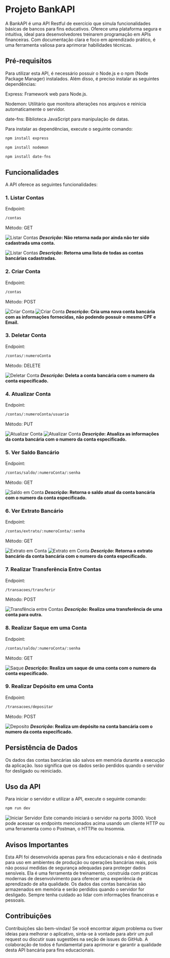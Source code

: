 # Projeto BankAPI
A BankAPI é uma API Restful de exercício que simula funcionalidades básicas de bancos para fins educativos. Oferece uma plataforma segura e intuitiva, ideal para desenvolvedores treinarem programação em APIs financeiras. Com documentação clara e foco em aprendizado prático, é uma ferramenta valiosa para aprimorar habilidades técnicas.

## Pré-requisitos
Para utilizar esta API, é necessário possuir o Node.js e o npm (Node Package Manager) instalados. Além disso, é preciso instalar as seguintes dependências:

Express: Framework web para Node.js.

Nodemon: Utilitário que monitora alterações nos arquivos e reinicia automaticamente o servidor.

date-fns: Biblioteca JavaScript para manipulação de datas.

Para instalar as dependências, execute o seguinte comando:

```bash
npm install express
```

```bash
npm install nodemon
```

```bash
npm install date-fns
```

## Funcionalidades
A API oferece as seguintes funcionalidades:

### 1. Listar Contas
Endpoint:
```bash
/contas
```
Método: GET

![Listar Contas](https://github.com/gabrielponde/BankAPI/assets/156744946/b04452ac-921a-4c6e-8fe4-6c848ba9ba45)
**_Descrição_: Não retorna nada por ainda não ter sido cadastrada uma conta.**

![Listar Contas](https://github.com/gabrielponde/BankAPI/assets/156744946/dd8d1cde-28ff-42b9-8395-23134a25ce27)
**_Descrição_: Retorna uma lista de todas as contas bancárias cadastradas.**

### 2. Criar Conta
Endpoint:
```bash
/contas
```
Método: POST

![Criar Conta](https://github.com/gabrielponde/BankAPI/assets/156744946/16a858f4-2800-47cf-99d0-0def70b580e3)
![Criar Conta](https://github.com/gabrielponde/BankAPI/assets/156744946/2c78d8cf-5558-4381-a883-0bc03551dd14)
**_Descrição_: Cria uma nova conta bancária com as informações fornecidas, não podendo possuir o mesmo CPF e Email.**

### 3. Deletar Conta
Endpoint: 
```bash
/contas/:numeroConta
```
Método: DELETE

![Deletar Conta](https://github.com/gabrielponde/BankAPI/assets/156744946/81092b74-8664-4f63-bdb0-451980100d29)
**_Descrição_: Deleta a conta bancária com o numero da conta especificado.**

### 4. Atualizar Conta
Endpoint: 
```bash
/contas/:numeroConta/usuario
```
Método: PUT

![Atualizar Conta](https://github.com/gabrielponde/BankAPI/assets/156744946/be57ed2d-3ee4-402a-b7f4-2b73e0343049)
![Atualizar Conta](https://github.com/gabrielponde/BankAPI/assets/156744946/bcd06f3d-650c-4773-99de-d51008916ff2)
**_Descrição_: Atualiza as informações da conta bancária com o numero da conta especificado.**

### 5. Ver Saldo Bancário
Endpoint:
```bash
/contas/saldo/:numeroConta/:senha
```
Método: GET

![Saldo em Conta](https://github.com/gabrielponde/BankAPI/assets/156744946/282fd34d-5c05-463e-9385-3363cc952c1e)
**_Descrição_: Retorna o saldo atual da conta bancária com o numero da conta especificado.**

### 6. Ver Extrato Bancário
Endpoint:
```bash
/contas/extrato/:numeroConta/:senha
```
Método: GET

![Extrato em Conta](https://github.com/gabrielponde/BankAPI/assets/156744946/af17d450-1e46-4bac-a836-1e2f71560e35)
![Extrato em Conta](https://github.com/gabrielponde/BankAPI/assets/156744946/3e76137c-f406-42ab-8d08-b5ee564d1e4f)
**_Descrição_: Retorna o extrato bancário da conta bancária com o numero da conta especificado.**

### 7. Realizar Transferência Entre Contas
Endpoint: 
```bash
/transacoes/transferir
```
Método: POST

![Transfência entre Contas](https://github.com/gabrielponde/BankAPI/assets/156744946/d7cbe2ba-5950-4908-b410-e4ff8d35d0cf)
**_Descrição_: Realiza uma transferência de uma conta para outra.**

### 8. Realizar Saque em uma Conta
Endpoint:
```bash
/contas/saldo/:numeroConta/:senha
```
Método: GET

![Saque](https://github.com/gabrielponde/BankAPI/assets/156744946/a5691574-8777-4ceb-9069-af162d0fe492)
**_Descrição_: Realiza um saque de uma conta com o numero da conta especificado.**

### 9. Realizar Depósito em uma Conta
Endpoint:
```bash
/transacoes/depositar
```
Método: POST

![Deposito](https://github.com/gabrielponde/BankAPI/assets/156744946/0dcc4c51-bbad-46b4-915e-11fa000dbd5f)
**_Descrição_: Realiza um depósito na conta bancária com o numero da conta especificado.**

## Persistência de Dados
Os dados das contas bancárias são salvos em memória durante a execução da aplicação. Isso significa que os dados serão perdidos quando o servidor for desligado ou reiniciado.

## Uso da API
Para iniciar o servidor e utilizar a API, execute o seguinte comando:
```bash
npm run dev
```
![Iniciar Servidor](https://github.com/gabrielponde/BankAPI/assets/156744946/d42cb829-4019-4441-892b-4684e55b92da)
Este comando iniciará o servidor na porta 3000. Você pode acessar os endpoints mencionados acima usando um cliente HTTP ou uma ferramenta como o Postman, o HTTPie ou Insomnia.

## Avisos Importantes
Esta API foi desenvolvida apenas para fins educacionais e não é destinada para uso em ambientes de produção ou operações bancárias reais, pois não possui medidas de segurança adequadas para proteger dados sensíveis. Ela é uma ferramenta de treinamento, construída com práticas modernas de desenvolvimento para oferecer uma experiência de aprendizado de alta qualidade.
Os dados das contas bancárias são armazenados em memória e serão perdidos quando o servidor for desligado.
Sempre tenha cuidado ao lidar com informações financeiras e pessoais.

## Contribuições
Contribuições são bem-vindas! Se você encontrar algum problema ou tiver ideias para melhorar o aplicativo, sinta-se à vontade para abrir um pull request ou discutir suas sugestões na seção de issues do GitHub. A colaboração de todos é fundamental para aprimorar e garantir a qualidade desta API bancária para fins educacionais.

